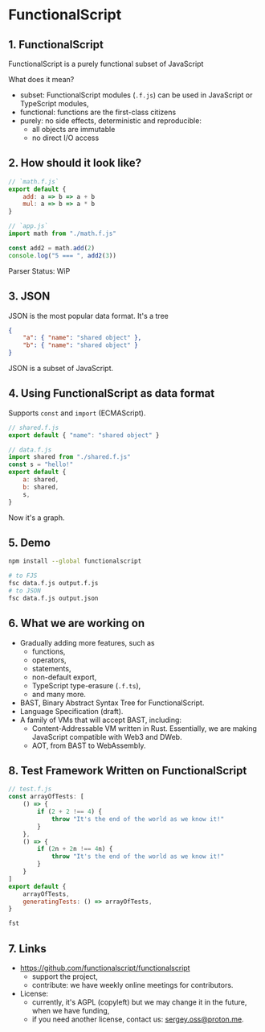 # FunctionalScript

## 1. FunctionalScript

FunctionalScript is a purely functional subset of JavaScript

What does it mean?
- subset: FunctionalScript modules (`.f.js`) can be used in JavaScript or TypeScript modules,
- functional: functions are the first-class citizens
- purely: no side effects, deterministic and reproducible:
  - all objects are immutable
  - no direct I/O access

## 2. How should it look like?

```js
// `math.f.js`
export default {
    add: a => b => a + b
    mul: a => b => a * b
}
```

```js
// `app.js`
import math from "./math.f.js"

const add2 = math.add(2)
console.log("5 === ", add2(3))
```

Parser Status: WiP

## 3. JSON

JSON is the most popular data format. It's a tree

```json
{
    "a": { "name": "shared object" },
    "b": { "name": "shared object" }
}
```

JSON is a subset of JavaScript.

## 4. Using FunctionalScript as data format

Supports `const` and `import` (ECMAScript).

```js
// shared.f.js
export default { "name": "shared object" }
```

```js
// data.f.js
import shared from "./shared.f.js"
const s = "hello!"
export default {
    a: shared,
    b: shared,
    s,
}
```

Now it's a graph.

## 5. Demo

```sh
npm install --global functionalscript
```

```sh
# to FJS
fsc data.f.js output.f.js
# to JSON
fsc data.f.js output.json
```

## 6. What we are working on

- Gradually adding more features, such as
  - functions,
  - operators,
  - statements,
  - non-default export,
  - TypeScript type-erasure (`.f.ts`),
  - and many more.
- BAST, Binary Abstract Syntax Tree for FunctionalScript.
- Language Specification (draft).
- A family of VMs that will accept BAST, including:
  - Content-Addressable VM written in Rust. Essentially, we are making JavaScript compatible with Web3 and DWeb.
  - AOT, from BAST to WebAssembly.

## 8. Test Framework Written on FunctionalScript

```js
// test.f.js
const arrayOfTests: [
    () => {
        if (2 + 2 !== 4) {
            throw "It's the end of the world as we know it!"
        }
    },
    () => {
        if (2n + 2n !== 4n) {
            throw "It's the end of the world as we know it!"
        }
    }
]
export default {
    arrayOfTests,
    generatingTests: () => arrayOfTests,
}
```

```sh
fst
```

## 7. Links

- https://github.com/functionalscript/functionalscript
  - support the project,
  - contribute: we have weekly online meetings for contributors.
- License:
  - currently, it's AGPL (copyleft) but we may change it in the future, when we have funding,
  - if you need another license, contact us: sergey.oss@proton.me.
